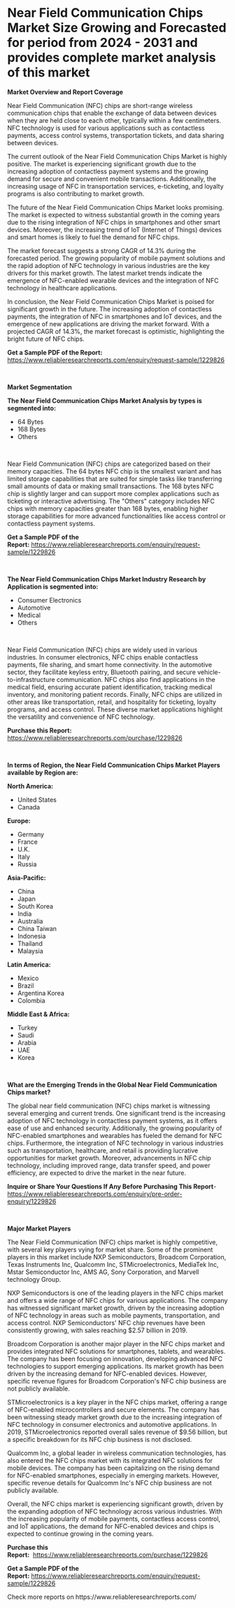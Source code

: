 <p><h1>Near Field Communication Chips Market Size Growing and Forecasted for period from 2024 - 2031 and provides complete market analysis of this market</h1></p><p><strong>Market Overview and Report Coverage</strong></p>
<p><p>Near Field Communication (NFC) chips are short-range wireless communication chips that enable the exchange of data between devices when they are held close to each other, typically within a few centimeters. NFC technology is used for various applications such as contactless payments, access control systems, transportation tickets, and data sharing between devices.</p><p>The current outlook of the Near Field Communication Chips Market is highly positive. The market is experiencing significant growth due to the increasing adoption of contactless payment systems and the growing demand for secure and convenient mobile transactions. Additionally, the increasing usage of NFC in transportation services, e-ticketing, and loyalty programs is also contributing to market growth.</p><p>The future of the Near Field Communication Chips Market looks promising. The market is expected to witness substantial growth in the coming years due to the rising integration of NFC chips in smartphones and other smart devices. Moreover, the increasing trend of IoT (Internet of Things) devices and smart homes is likely to fuel the demand for NFC chips.</p><p>The market forecast suggests a strong CAGR of 14.3% during the forecasted period. The growing popularity of mobile payment solutions and the rapid adoption of NFC technology in various industries are the key drivers for this market growth. The latest market trends indicate the emergence of NFC-enabled wearable devices and the integration of NFC technology in healthcare applications.</p><p>In conclusion, the Near Field Communication Chips Market is poised for significant growth in the future. The increasing adoption of contactless payments, the integration of NFC in smartphones and IoT devices, and the emergence of new applications are driving the market forward. With a projected CAGR of 14.3%, the market forecast is optimistic, highlighting the bright future of NFC chips.</p></p>
<p><strong>Get a Sample PDF of the Report:</strong> <a href="https://www.reliableresearchreports.com/enquiry/request-sample/1229826">https://www.reliableresearchreports.com/enquiry/request-sample/1229826</a></p>
<p>&nbsp;</p>
<p><strong>Market Segmentation</strong></p>
<p><strong>The Near Field Communication Chips Market Analysis by types is segmented into:</strong></p>
<p><ul><li>64 Bytes</li><li>168 Bytes</li><li>Others</li></ul></p>
<p>&nbsp;</p>
<p><p>Near Field Communication (NFC) chips are categorized based on their memory capacities. The 64 bytes NFC chip is the smallest variant and has limited storage capabilities that are suited for simple tasks like transferring small amounts of data or making small transactions. The 168 bytes NFC chip is slightly larger and can support more complex applications such as ticketing or interactive advertising. The "Others" category includes NFC chips with memory capacities greater than 168 bytes, enabling higher storage capabilities for more advanced functionalities like access control or contactless payment systems.</p></p>
<p><strong>Get a Sample PDF of the Report:</strong>&nbsp;<a href="https://www.reliableresearchreports.com/enquiry/request-sample/1229826">https://www.reliableresearchreports.com/enquiry/request-sample/1229826</a></p>
<p>&nbsp;</p>
<p><strong>The Near Field Communication Chips Market Industry Research by Application is segmented into:</strong></p>
<p><ul><li>Consumer Electronics</li><li>Automotive</li><li>Medical</li><li>Others</li></ul></p>
<p>&nbsp;</p>
<p><p>Near Field Communication (NFC) chips are widely used in various industries. In consumer electronics, NFC chips enable contactless payments, file sharing, and smart home connectivity. In the automotive sector, they facilitate keyless entry, Bluetooth pairing, and secure vehicle-to-infrastructure communication. NFC chips also find applications in the medical field, ensuring accurate patient identification, tracking medical inventory, and monitoring patient records. Finally, NFC chips are utilized in other areas like transportation, retail, and hospitality for ticketing, loyalty programs, and access control. These diverse market applications highlight the versatility and convenience of NFC technology.</p></p>
<p><strong>Purchase this Report:</strong>&nbsp; <a href="https://www.reliableresearchreports.com/purchase/1229826">https://www.reliableresearchreports.com/purchase/1229826</a></p>
<p>&nbsp;</p>
<p><strong>In terms of Region, the Near Field Communication Chips Market Players available by Region are:</strong></p>
<p>
    <p> <strong> North America: </strong>
        <ul>
            <li>United States</li>
            <li>Canada</li>
        </ul>
        </p> 
    <p> <strong> Europe: </strong>
        <ul>
            <li>Germany</li>
            <li>France</li>
            <li>U.K.</li>
            <li>Italy</li>
            <li>Russia</li>
        </ul>
        </p> 
    <p> <strong> Asia-Pacific: </strong>
        <ul>
            <li>China</li>
            <li>Japan</li>
            <li>South Korea</li>
            <li>India</li>
            <li>Australia</li>
            <li>China Taiwan</li>
            <li>Indonesia</li>
            <li>Thailand</li>
            <li>Malaysia</li>
        </ul>
        </p> 
    <p> <strong> Latin America: </strong>
        <ul>
            <li>Mexico</li>
            <li>Brazil</li>
            <li>Argentina Korea</li>
            <li>Colombia</li>
        </ul>
        </p> 
    <p> <strong> Middle East & Africa: </strong>
        <ul>
            <li>Turkey</li>
            <li>Saudi</li>
            <li>Arabia</li>
            <li>UAE</li>
            <li>Korea</li>
        </ul>
    </p>
    </p>
<p>&nbsp;</p>
<p><strong>What are the Emerging Trends in the Global Near Field Communication Chips market?</strong></p>
<p><p>The global near field communication (NFC) chips market is witnessing several emerging and current trends. One significant trend is the increasing adoption of NFC technology in contactless payment systems, as it offers ease of use and enhanced security. Additionally, the growing popularity of NFC-enabled smartphones and wearables has fueled the demand for NFC chips. Furthermore, the integration of NFC technology in various industries such as transportation, healthcare, and retail is providing lucrative opportunities for market growth. Moreover, advancements in NFC chip technology, including improved range, data transfer speed, and power efficiency, are expected to drive the market in the near future.</p></p>
<p><strong>Inquire or Share Your Questions If Any Before Purchasing This Report</strong>- <a href="https://www.reliableresearchreports.com/enquiry/pre-order-enquiry/1229826">https://www.reliableresearchreports.com/enquiry/pre-order-enquiry/1229826</a></p>
<p>&nbsp;</p>
<p><strong>Major Market Players</strong></p>
<p><p>The Near Field Communication (NFC) chips market is highly competitive, with several key players vying for market share. Some of the prominent players in this market include NXP Semiconductors, Broadcom Corporation, Texas Instruments Inc, Qualcomm Inc, STMicroelectronics, MediaTek Inc, Mstar Semiconductor Inc, AMS AG, Sony Corporation, and Marvell technology Group.</p><p>NXP Semiconductors is one of the leading players in the NFC chips market and offers a wide range of NFC chips for various applications. The company has witnessed significant market growth, driven by the increasing adoption of NFC technology in areas such as mobile payments, transportation, and access control. NXP Semiconductors' NFC chip revenues have been consistently growing, with sales reaching $2.57 billion in 2019.</p><p>Broadcom Corporation is another major player in the NFC chips market and provides integrated NFC solutions for smartphones, tablets, and wearables. The company has been focusing on innovation, developing advanced NFC technologies to support emerging applications. Its market growth has been driven by the increasing demand for NFC-enabled devices. However, specific revenue figures for Broadcom Corporation's NFC chip business are not publicly available.</p><p>STMicroelectronics is a key player in the NFC chips market, offering a range of NFC-enabled microcontrollers and secure elements. The company has been witnessing steady market growth due to the increasing integration of NFC technology in consumer electronics and automotive applications. In 2019, STMicroelectronics reported overall sales revenue of $9.56 billion, but a specific breakdown for its NFC chip business is not disclosed.</p><p>Qualcomm Inc, a global leader in wireless communication technologies, has also entered the NFC chips market with its integrated NFC solutions for mobile devices. The company has been capitalizing on the rising demand for NFC-enabled smartphones, especially in emerging markets. However, specific revenue details for Qualcomm Inc's NFC chip business are not publicly available.</p><p>Overall, the NFC chips market is experiencing significant growth, driven by the expanding adoption of NFC technology across various industries. With the increasing popularity of mobile payments, contactless access control, and IoT applications, the demand for NFC-enabled devices and chips is expected to continue growing in the coming years.</p></p>
<p><strong>Purchase this Report:</strong>&nbsp;&nbsp;<a href="https://www.reliableresearchreports.com/purchase/1229826">https://www.reliableresearchreports.com/purchase/1229826</a></p>
<p></p>
<p><strong>Get a Sample PDF of the Report:</strong>&nbsp;<a href="https://www.reliableresearchreports.com/enquiry/request-sample/1229826">https://www.reliableresearchreports.com/enquiry/request-sample/1229826</a></p>
<p>Check more reports on https://www.reliableresearchreports.com/</p>